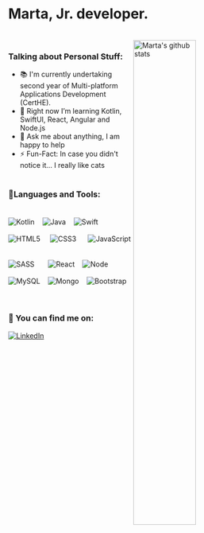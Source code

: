 <h1>Marta, Jr. developer. </h1>
<br/>
<!-- Talking about you -->
 <img width="50%" align="right" alt="Marta's github stats" src="https://c.tenor.com/4ryx66tWEhcAAAAd/pixel-study.gif" />
 
 ### Talking about Personal Stuff: 
- 📚 I'm currently undertaking second year of Multi-platform Applications Development (CertHE). <br/>
- 🌱 Right now I’m  learning Kotlin, SwiftUI, React, Angular and Node.js <br/> 
- 💬 Ask me about anything, I am happy to help <br/> 
- ⚡️ Fun-Fact: In case you didn't notice it... I really like cats<br/> <br/>

### 🔭Languages and Tools: <br/><br/>
![Kotlin](https://img.shields.io/badge/kotlin-%230095D5.svg?style=for-the-badge&logo=kotlin&logoColor=white)&nbsp;&nbsp;&nbsp;
![Java](https://img.shields.io/badge/java-%23ED8B00.svg?style=for-the-badge&logo=java&logoColor=white)&nbsp;&nbsp;&nbsp;
![Swift](https://img.shields.io/badge/Swift-FA7343?style=for-the-badge&logo=swift&logoColor=white)
<br/><br/>
![HTML5](https://img.shields.io/badge/html5-%23E34F26.svg?style=for-the-badge&logo=html5&logoColor=white) &nbsp;&nbsp;&nbsp;
![CSS3](https://img.shields.io/badge/css3-%231572B6.svg?style=for-the-badge&logo=css3&logoColor=white)&nbsp;&nbsp;&nbsp;&nbsp;&nbsp;
![JavaScript](https://img.shields.io/badge/javascript-%23323330.svg?style=for-the-badge&logo=javascript&logoColor=%23F7DF1E)&nbsp;&nbsp;&nbsp;
<br/><br/>
![SASS](https://img.shields.io/badge/SASS-hotpink.svg?style=for-the-badge&logo=SASS&logoColor=white)&nbsp;&nbsp;&nbsp;&nbsp;&nbsp;&nbsp;
![React](https://img.shields.io/badge/React-20232A?style=for-the-badge&logo=react&logoColor=61DAFB)&nbsp;&nbsp;&nbsp;
![Node](https://img.shields.io/badge/Node.js-43853D?style=for-the-badge&logo=node.js&logoColor=white)&nbsp;&nbsp;&nbsp;
<br/><br/>
![MySQL](https://img.shields.io/badge/mysql-%2300f.svg?style=for-the-badge&logo=mysql&logoColor=white)&nbsp;&nbsp;&nbsp;
![Mongo](https://img.shields.io/badge/MongoDB-4EA94B?style=for-the-badge&logo=mongodb&logoColor=white)&nbsp;&nbsp;&nbsp;
![Bootstrap](https://img.shields.io/badge/bootstrap-%23563D7C.svg?style=for-the-badge&logo=bootstrap&logoColor=white)
 &nbsp;&nbsp;&nbsp;
<br/>
<br/>

### 🔎 You can find me on:
<a href="https://www.linkedin.com/in/marta-m-aguilera/">![LinkedIn](https://img.shields.io/badge/linkedin-%230077B5.svg?style=for-the-badge&logo=linkedin&logoColor=white)</a> &nbsp;&nbsp;&nbsp;

